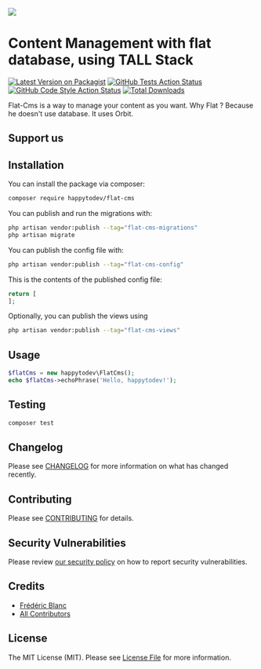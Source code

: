 
[<img src="https://github-ads.s3.eu-central-1.amazonaws.com/support-ukraine.svg?t=1" />](https://supportukrainenow.org)

# Content Management with flat database, using TALL Stack

[![Latest Version on Packagist](https://img.shields.io/packagist/v/happytodev/flat-cms.svg?style=flat-square)](https://packagist.org/packages/happytodev/flat-cms)
[![GitHub Tests Action Status](https://img.shields.io/github/workflow/status/happytodev/flat-cms/run-tests?label=tests)](https://github.com/happytodev/flat-cms/actions?query=workflow%3Arun-tests+branch%3Amain)
[![GitHub Code Style Action Status](https://img.shields.io/github/workflow/status/happytodev/flat-cms/Check%20&%20fix%20styling?label=code%20style)](https://github.com/happytodev/flat-cms/actions?query=workflow%3A"Check+%26+fix+styling"+branch%3Amain)
[![Total Downloads](https://img.shields.io/packagist/dt/happytodev/flat-cms.svg?style=flat-square)](https://packagist.org/packages/happytodev/flat-cms)

Flat-Cms is a way to manage your content as you want.
Why Flat ? Because he doesn't use database. It uses Orbit.

## Support us



## Installation

You can install the package via composer:

```bash
composer require happytodev/flat-cms
```

You can publish and run the migrations with:

```bash
php artisan vendor:publish --tag="flat-cms-migrations"
php artisan migrate
```

You can publish the config file with:

```bash
php artisan vendor:publish --tag="flat-cms-config"
```

This is the contents of the published config file:

```php
return [
];
```

Optionally, you can publish the views using

```bash
php artisan vendor:publish --tag="flat-cms-views"
```

## Usage

```php
$flatCms = new happytodev\FlatCms();
echo $flatCms->echoPhrase('Hello, happytodev!');
```

## Testing

```bash
composer test
```

## Changelog

Please see [CHANGELOG](CHANGELOG.md) for more information on what has changed recently.

## Contributing

Please see [CONTRIBUTING](https://github.com/spatie/.github/blob/main/CONTRIBUTING.md) for details.

## Security Vulnerabilities

Please review [our security policy](../../security/policy) on how to report security vulnerabilities.

## Credits

- [Frédéric Blanc](https://github.com/happytodev)
- [All Contributors](../../contributors)

## License

The MIT License (MIT). Please see [License File](LICENSE.md) for more information.

